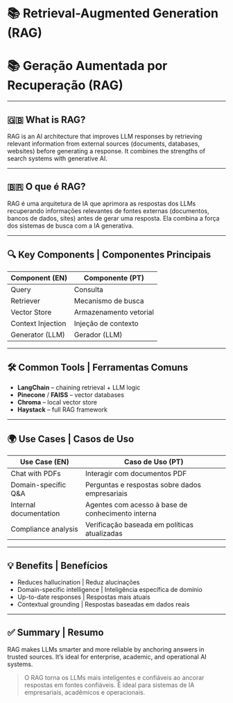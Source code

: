 # 📚 Retrieval-Augmented Generation (RAG)  
# 📚 Geração Aumentada por Recuperação (RAG)

---

## 🇬🇧 What is RAG?

RAG is an AI architecture that improves LLM responses by retrieving relevant information from external sources (documents, databases, websites) before generating a response. It combines the strengths of search systems with generative AI.

---

## 🇧🇷 O que é RAG?

RAG é uma arquitetura de IA que aprimora as respostas dos LLMs recuperando informações relevantes de fontes externas (documentos, bancos de dados, sites) antes de gerar uma resposta. Ela combina a força dos sistemas de busca com a IA generativa.

---

## 🔍 Key Components | Componentes Principais

| Component (EN)         | Componente (PT)             |
|------------------------|-----------------------------|
| Query                  | Consulta                    |
| Retriever              | Mecanismo de busca          |
| Vector Store           | Armazenamento vetorial      |
| Context Injection      | Injeção de contexto          |
| Generator (LLM)        | Gerador (LLM)               |

---

## 🛠️ Common Tools | Ferramentas Comuns

- **LangChain** – chaining retrieval + LLM logic  
- **Pinecone** / **FAISS** – vector databases  
- **Chroma** – local vector store  
- **Haystack** – full RAG framework  

---

## 🌍 Use Cases | Casos de Uso

| Use Case (EN)           | Caso de Uso (PT)                                  |
|-------------------------|---------------------------------------------------|
| Chat with PDFs          | Interagir com documentos PDF                      |
| Domain-specific Q&A     | Perguntas e respostas sobre dados empresariais    |
| Internal documentation  | Agentes com acesso à base de conhecimento interna |
| Compliance analysis     | Verificação baseada em políticas atualizadas      |

---

## 💡 Benefits | Benefícios

- Reduces hallucination | Reduz alucinações  
- Domain-specific intelligence | Inteligência específica de domínio  
- Up-to-date responses | Respostas mais atuais  
- Contextual grounding | Respostas baseadas em dados reais  

---

## ✅ Summary | Resumo

RAG makes LLMs smarter and more reliable by anchoring answers in trusted sources. It’s ideal for enterprise, academic, and operational AI systems.

> O RAG torna os LLMs mais inteligentes e confiáveis ao ancorar respostas em fontes confiáveis. É ideal para sistemas de IA empresariais, acadêmicos e operacionais.
